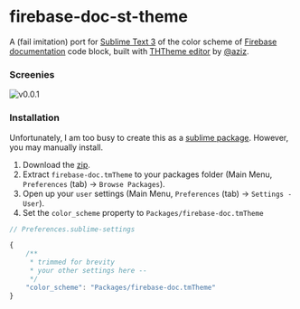 firebase-doc-st-theme
=====================

A (fail imitation) port for [Sublime Text 3](http://www.sublimetext.com/) of the color scheme of [Firebase documentation](https://www.firebase.com/docs/web/) code block, built with [THTheme editor](https://github.com/aziz/tmTheme-Editor) by [@aziz](https://github.com/aziz/).

### Screenies

![v0.0.1](http://i.imgur.com/uHe988W.png)

### Installation

Unfortunately, I am too busy to create this as a [sublime package](https://sublime.wbond.net/). However, you may manually install.

1. Download the [zip](https://github.com/srph/firebase-doc-st-theme/archive/master.zip).
2. Extract ```firebase-doc.tmTheme``` to your packages folder (Main Menu, ```Preferences``` (tab) -> ```Browse Packages```).
3. Open up your ```user``` settings (Main Menu, ```Preferences``` (tab) -> ```Settings - User```).
4. Set the ```color_scheme``` property to ```Packages/firebase-doc.tmTheme```

```js
// Preferences.sublime-settings

{
	/**
	 * trimmed for brevity
	 * your other settings here --
	 */
	"color_scheme": "Packages/firebase-doc.tmTheme"
}

```
